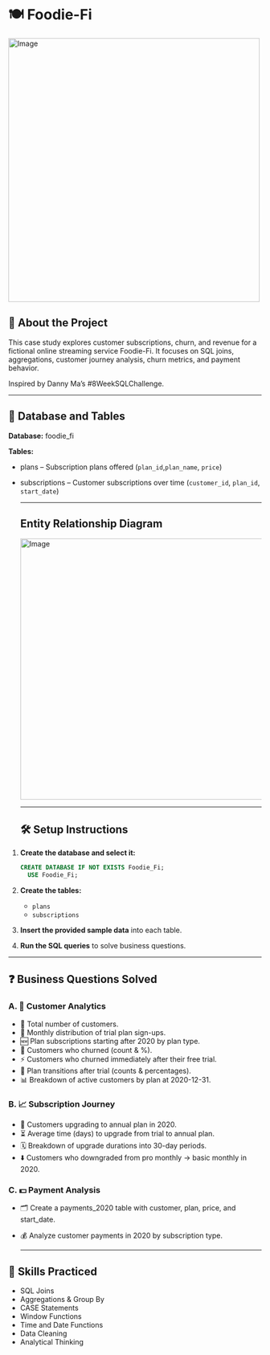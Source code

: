 # 🍽️ Foodie-Fi
<img width="500" height="525" alt="Image" src="https://github.com/user-attachments/assets/99f5e751-b80b-4cf6-aade-0806acbd1b44" />

## 🚀 About the Project
This case study explores customer subscriptions, churn, and revenue for a fictional online streaming service Foodie-Fi.
It focuses on SQL joins, aggregations, customer journey analysis, churn metrics, and payment behavior.

Inspired by Danny Ma’s #8WeekSQLChallenge.

---
## 📂 Database and Tables
**Database:** foodie_fi

**Tables:**
- plans – Subscription plans offered (`plan_id`,`plan_name`, `price`)
- subscriptions – Customer subscriptions over time (`customer_id`, `plan_id`, `start_date`)

  ---
  ## Entity Relationship Diagram
  <img width="500" height="520" alt="Image" src="https://github.com/user-attachments/assets/5fd3ab75-25a2-4bbc-89a9-939224fdccbf" />

  ---
  ## 🛠️ Setup Instructions
1. **Create the database and select it:**
    ```sql
    CREATE DATABASE IF NOT EXISTS Foodie_Fi;
      USE Foodie_Fi;
    ```
2. **Create the tables:**
    - `plans`
    - `subscriptions`
3. **Insert the provided sample data** into each table.

4. **Run the SQL queries** to solve business questions.

---
## ❓ Business Questions Solved
 ### A. 👥 Customer Analytics

- 🔢 Total number of customers.
- 📅 Monthly distribution of trial plan sign-ups.
- 🆕 Plan subscriptions starting after 2020 by plan type.
- 🚪 Customers who churned (count & %).
- ⚡ Customers who churned immediately after their free trial.
- 🔄 Plan transitions after trial (counts & percentages).
- 📊 Breakdown of active customers by plan at 2020-12-31.

### B. 📈 Subscription Journey

- 📅 Customers upgrading to annual plan in 2020.
- ⏳ Average time (days) to upgrade from trial to annual plan.
- 🗓️ Breakdown of upgrade durations into 30-day periods.
- ⬇️ Customers who downgraded from pro monthly → basic monthly in 2020.

### C. 💵 Payment Analysis

- 🗂️ Create a payments_2020 table with customer, plan, price, and start_date.
- 💰 Analyze customer payments in 2020 by subscription type.

  ---

## 🧠 Skills Practiced
- SQL Joins
- Aggregations & Group By
- CASE Statements
- Window Functions
- Time and Date Functions
- Data Cleaning
- Analytical Thinking

